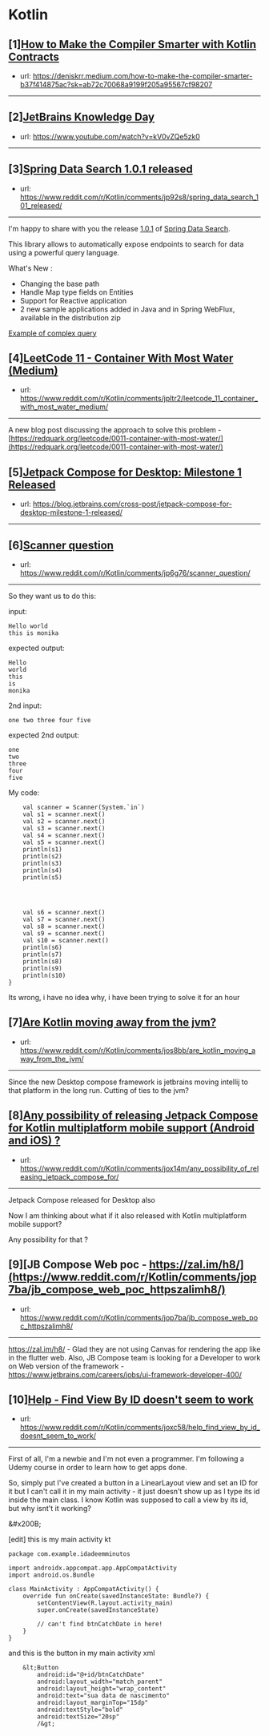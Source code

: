 # Kotlin
## [1][How to Make the Compiler Smarter with Kotlin Contracts](https://www.reddit.com/r/Kotlin/comments/jpcrpa/how_to_make_the_compiler_smarter_with_kotlin/)
- url: https://deniskrr.medium.com/how-to-make-the-compiler-smarter-b37f414875ac?sk=ab72c70068a9199f205a95567cf98207
---

## [2][JetBrains Knowledge Day](https://www.reddit.com/r/Kotlin/comments/jpd0k5/jetbrains_knowledge_day/)
- url: https://www.youtube.com/watch?v=kV0vZQe5zk0
---

## [3][Spring Data Search 1.0.1 released](https://www.reddit.com/r/Kotlin/comments/jp92s8/spring_data_search_101_released/)
- url: https://www.reddit.com/r/Kotlin/comments/jp92s8/spring_data_search_101_released/
---
I'm happy to share with you the release [1.0.1](https://github.com/Kobee1203/spring-data-search/releases/tag/1.0.1) of [Spring Data Search](https://github.com/Kobee1203/spring-data-search).

This library allows to automatically expose endpoints to search for data using a powerful query language.

What's New :

* Changing the base path
* Handle Map type fields on Entities
* Support for Reactive application
* 2 new sample applications added in Java and in Spring WebFlux, available in the distribution zip

[Example of complex query](https://i.redd.it/seenvlreknx51.gif)
## [4][LeetCode 11 - Container With Most Water (Medium)](https://www.reddit.com/r/Kotlin/comments/jpltr2/leetcode_11_container_with_most_water_medium/)
- url: https://www.reddit.com/r/Kotlin/comments/jpltr2/leetcode_11_container_with_most_water_medium/
---
 A new blog post discussing the approach to solve this problem - [https://redquark.org/leetcode/0011-container-with-most-water/](https://redquark.org/leetcode/0011-container-with-most-water/)
## [5][Jetpack Compose for Desktop: Milestone 1 Released](https://www.reddit.com/r/Kotlin/comments/johcrc/jetpack_compose_for_desktop_milestone_1_released/)
- url: https://blog.jetbrains.com/cross-post/jetpack-compose-for-desktop-milestone-1-released/
---

## [6][Scanner question](https://www.reddit.com/r/Kotlin/comments/jp6g76/scanner_question/)
- url: https://www.reddit.com/r/Kotlin/comments/jp6g76/scanner_question/
---
So they want us to do this:

input:

    Hello world
    this is monika

expected output:

    Hello
    world
    this
    is
    monika

2nd input:

    one two three four five

expected 2nd output:

    one
    two
    three
    four
    five

My code:

        val scanner = Scanner(System.`in`)
        val s1 = scanner.next()
        val s2 = scanner.next()
        val s3 = scanner.next()
        val s4 = scanner.next()
        val s5 = scanner.next()
        println(s1)
        println(s2)
        println(s3)
        println(s4)
        println(s5)
    
    
    
    
        val s6 = scanner.next()
        val s7 = scanner.next()
        val s8 = scanner.next()
        val s9 = scanner.next()
        val s10 = scanner.next()
        println(s6)
        println(s7)
        println(s8)
        println(s9)
        println(s10)
    }
    

Its wrong, i have no idea why, i have been trying to solve it for an hour
## [7][Are Kotlin moving away from the jvm?](https://www.reddit.com/r/Kotlin/comments/jos8bb/are_kotlin_moving_away_from_the_jvm/)
- url: https://www.reddit.com/r/Kotlin/comments/jos8bb/are_kotlin_moving_away_from_the_jvm/
---
Since the new Desktop compose framework is jetbrains moving intellij to that platform in the long run. Cutting of ties to the jvm?
## [8][Any possibility of releasing Jetpack Compose for Kotlin multiplatform mobile support (Android and iOS) ?](https://www.reddit.com/r/Kotlin/comments/jox14m/any_possibility_of_releasing_jetpack_compose_for/)
- url: https://www.reddit.com/r/Kotlin/comments/jox14m/any_possibility_of_releasing_jetpack_compose_for/
---
Jetpack Compose released for Desktop also 

Now I am thinking about what if it also released with Kotlin multiplatform mobile support?

Any possibility for that ?
## [9][JB Compose Web poc - https://zal.im/h8/](https://www.reddit.com/r/Kotlin/comments/jop7ba/jb_compose_web_poc_httpszalimh8/)
- url: https://www.reddit.com/r/Kotlin/comments/jop7ba/jb_compose_web_poc_httpszalimh8/
---
https://zal.im/h8/ - Glad they are not using Canvas for rendering the app like in the flutter web. Also, JB Compose team is looking for a Developer to work on Web version of the framework - https://www.jetbrains.com/careers/jobs/ui-framework-developer-400/
## [10][Help - Find View By ID doesn't seem to work](https://www.reddit.com/r/Kotlin/comments/joxc58/help_find_view_by_id_doesnt_seem_to_work/)
- url: https://www.reddit.com/r/Kotlin/comments/joxc58/help_find_view_by_id_doesnt_seem_to_work/
---
First of all, I'm a newbie and I'm not even a programmer. I'm following a Udemy course in order to learn how to get apps done.

So,  simply put I've created a button in a LinearLayout view and set an ID for it but I can't call it in my main activity - it just doesn't show up as I type its id inside the main class. I know Kotlin was supposed to call a view by its id, but why isnt't it working?

&amp;#x200B;

\[edit\] this is my main activity kt

    package com.example.idadeemminutos
    
    import androidx.appcompat.app.AppCompatActivity
    import android.os.Bundle
    
    class MainActivity : AppCompatActivity() {
        override fun onCreate(savedInstanceState: Bundle?) {
            setContentView(R.layout.activity_main)
            super.onCreate(savedInstanceState)
    
            // can't find btnCatchDate in here!
        }
    }

and this is the button in my main activity xml

        &lt;Button
            android:id="@+id/btnCatchDate"
            android:layout_width="match_parent"
            android:layout_height="wrap_content"
            android:text="sua data de nascimento"
            android:layout_marginTop="15dp"
            android:textStyle="bold"
            android:textSize="20sp"
            /&gt;
    

